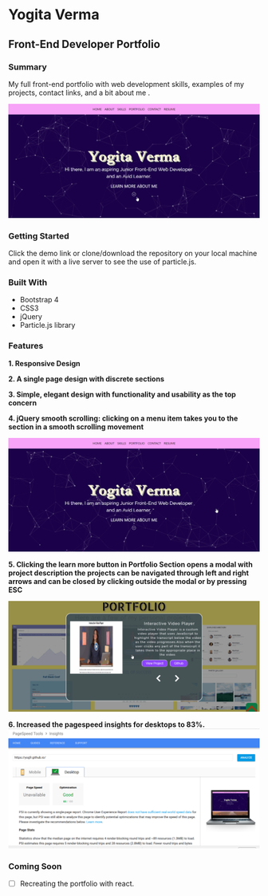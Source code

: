 # Yogita Verma

## Front-End Developer Portfolio

### Summary
My full front-end portfolio with web development skills, examples of my projects, contact links, and a bit about me .

![](assets/images/portfolio.gif)

### Getting Started
Click the demo link or clone/download the repository on your local machine and open it with a live server to see the use of particle.js.
  

### Built With
* Bootstrap 4
* CSS3
* jQuery
* Particle.js library



### Features
**1. Responsive Design**

**2. A single page design with discrete sections**

**3. Simple, elegant design with functionality and usability as the top concern**

**4. jQuery smooth scrolling: clicking on a menu item takes you to the section in a smooth scrolling movement**

![](assets/images/smooth.gif)

**5. Clicking the learn more button in Portfolio Section opens a modal with project description the projects can be navigated through left and right arrows and can be closed by clicking outside the modal or by pressing ESC**

![](assets/images/modal.gif)

**6. Increased the pagespeed insights for desktops to 83%.**
![](assets/images/pagespeed.png)

### Coming Soon
- [ ] Recreating the portfolio with react.

